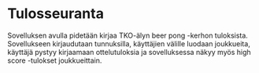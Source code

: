 # Tulosseuranta

Sovelluksen avulla pidetään kirjaa TKO-älyn beer pong -kerhon tuloksista. Sovellukseen kirjaudutaan tunnuksilla, käyttäjien välille luodaan joukkueita, käyttäjä pystyy kirjaamaan ottelutuloksia ja sovelluksessa näkyy myös high score -tulokset joukkueittain.
